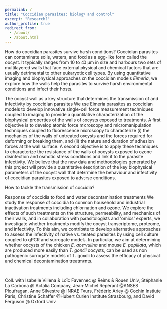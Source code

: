 ```yaml
---
permalink: /
title: "Coccidian parasites: biology and control"
excerpt: "Research?"
author_profile: true
redirect_from: 
  - /about/
  - /about.html
---
```



How do coccidian parasites survive harsh conditions?
Coccidian parasites can contaminate soils, waters, and food as a egg-like form called the oocyst. It typically ranges from 10 to 40 µm in size and harbours two sets of multilayered walls that face external physical and chemical factors that are usually detrimental to other eukaryotic cell types. By using quantitative imaging and biophysical approaches on the coccidian models *Eimeria*, we explore how the walls help the parasites to survive harsh environmental conditions and infect their hosts. 

The oocyst wall as a key structure that determines the transmission of and infectivity by coccidian parasites
We use Eimeria parasites as coccidian models to develop innovative single-cell force measurement techniques coupled to imaging to provide a quantitative characterization of the biophysical properties of the walls of oocysts exposed to treatments. A first objective is to develop atomic force microscopy and micromanipulation techniques coupled to fluorescence microscopy to characterize (i) the mechanics of the walls of untreated oocysts and the forces required for deforming or breaking them, and (ii) the nature and duration of adhesion forces at the wall surface. A second objective is to apply these techniques to characterize the resistance of the walls of oocysts exposed to ozone disinfection and osmotic stress conditions and link it to the parasite infectivity. We believe that the new data and methodologies generated by this project will provide a quantitative description of the key biophysical parameters of the oocyst wall that determine the behaviour and infectivity of coccidian parasites exposed to adverse conditions.

How to tackle the transmission of coccidia?

Response of coccidia to food and water decontamination treatments
We study the response of coccidia to common household and industrial inactivation treatments including chlorination and ozone. We explore the effects of such treatments on the structure, permeability, and mechanics of their walls, and in collaboration with parasitologists and 'omics' experts, we investigate whether treatments modify the oocyst transcriptome, proteome, and infectivity. To this aim, we contribute to develop alternative approaches to assess the infectivity of native vs. treated parasites by using cell culture coupled to qPCR and surrogate models. In particular, we aim at determining whether oocysts of the chicken *E. acervulina* and mouse *E. papillata*, which are produced more easily than *T. gondii* oocysts, can be used as non pathogenic surrogate models of T. gondii to assess the efficacy of physical and chemical decontamination treatments.

​

Coll. with Isabelle Villena & Loïc Favennec @ Reims & Rouen Univ, Stéphanie La Carbona @ Actalia Company, Jean-Michel Repérant @ANSES Ploufragan, Anne Silvestre @ INRAE Tours, Frédéric Ariey @ Cochin Instiute Paris, Christine Schaffer @Hubert Curien Institute Strasbourg, and David Ferguson @ Oxford Univ

​
